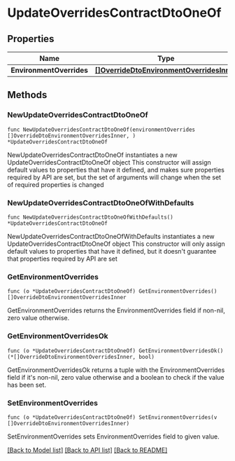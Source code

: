 # UpdateOverridesContractDtoOneOf

## Properties

Name | Type | Description | Notes
------------ | ------------- | ------------- | -------------
**EnvironmentOverrides** | [**[]OverrideDtoEnvironmentOverridesInner**](OverrideDtoEnvironmentOverridesInner.md) |  | 

## Methods

### NewUpdateOverridesContractDtoOneOf

`func NewUpdateOverridesContractDtoOneOf(environmentOverrides []OverrideDtoEnvironmentOverridesInner, ) *UpdateOverridesContractDtoOneOf`

NewUpdateOverridesContractDtoOneOf instantiates a new UpdateOverridesContractDtoOneOf object
This constructor will assign default values to properties that have it defined,
and makes sure properties required by API are set, but the set of arguments
will change when the set of required properties is changed

### NewUpdateOverridesContractDtoOneOfWithDefaults

`func NewUpdateOverridesContractDtoOneOfWithDefaults() *UpdateOverridesContractDtoOneOf`

NewUpdateOverridesContractDtoOneOfWithDefaults instantiates a new UpdateOverridesContractDtoOneOf object
This constructor will only assign default values to properties that have it defined,
but it doesn't guarantee that properties required by API are set

### GetEnvironmentOverrides

`func (o *UpdateOverridesContractDtoOneOf) GetEnvironmentOverrides() []OverrideDtoEnvironmentOverridesInner`

GetEnvironmentOverrides returns the EnvironmentOverrides field if non-nil, zero value otherwise.

### GetEnvironmentOverridesOk

`func (o *UpdateOverridesContractDtoOneOf) GetEnvironmentOverridesOk() (*[]OverrideDtoEnvironmentOverridesInner, bool)`

GetEnvironmentOverridesOk returns a tuple with the EnvironmentOverrides field if it's non-nil, zero value otherwise
and a boolean to check if the value has been set.

### SetEnvironmentOverrides

`func (o *UpdateOverridesContractDtoOneOf) SetEnvironmentOverrides(v []OverrideDtoEnvironmentOverridesInner)`

SetEnvironmentOverrides sets EnvironmentOverrides field to given value.



[[Back to Model list]](../README.md#documentation-for-models) [[Back to API list]](../README.md#documentation-for-api-endpoints) [[Back to README]](../README.md)



